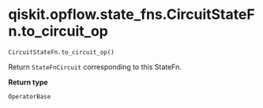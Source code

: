 # qiskit.opflow\.state\_fns.CircuitStateFn.to\_circuit\_op

`CircuitStateFn.to_circuit_op()`

Return `StateFnCircuit` corresponding to this StateFn.

**Return type**

`OperatorBase`
